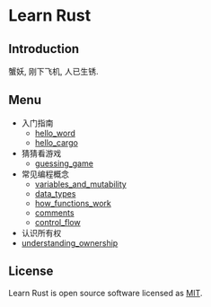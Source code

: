 # Learn Rust

## Introduction

蟹妖, 刚下飞机, 人已生锈.

## Menu

- 入门指南
  - [hello_word](./hello_word)
  - [hello_cargo](./hello_cargo)
- 猜猜看游戏
  - [guessing_game](./guessing_game)
- 常见编程概念
  - [variables_and_mutability](./variables_and_mutability)
  - [data_types](./data_types)
  - [how_functions_work](./functions)
  - [comments](./comments)
  - [control_flow](./control_flow)
- 认识所有权
- [understanding_ownership](./ownership)

## License

Learn Rust is open source software licensed as [MIT](https://opensource.org/licenses/MIT).
